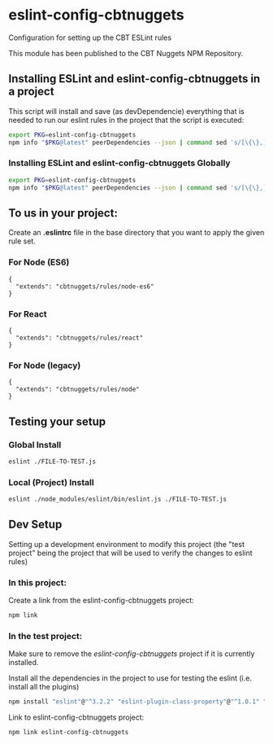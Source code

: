 # eslint-config-cbtnuggets

Configuration for setting up the CBT ESLint rules

This module has been published to the CBT Nuggets NPM Repository.

## Installing ESLint and eslint-config-cbtnuggets in a project

This script will install and save (as devDependencie) everything that is needed to run our eslint rules in the project that the script is executed:
```bash
export PKG=eslint-config-cbtnuggets
npm info "$PKG@latest" peerDependencies --json | command sed 's/[\{\},]//g ; s/: /@/g' | xargs npm i "$PKG@latest" --save-dev
```

### Installing ESLint and eslint-config-cbtnuggets Globally

```bash
export PKG=eslint-config-cbtnuggets
npm info "$PKG@latest" peerDependencies --json | command sed 's/[\{\},]//g ; s/: /@/g' | xargs npm i -g "$PKG@latest"
```

## To us in your project:

Create an **.eslintrc** file in the base directory that you want to apply the given rule set.

### For Node (ES6)
```
{
  "extends": "cbtnuggets/rules/node-es6"
}
```

### For React
```
{
  "extends": "cbtnuggets/rules/react"
}
```

### For Node (legacy)
```
{
  "extends": "cbtnuggets/rules/node"
}
```

## Testing your setup

### Global Install

```bash
eslint ./FILE-TO-TEST.js
```

### Local (Project) Install

```bash
eslint ./node_modules/eslint/bin/eslint.js ./FILE-TO-TEST.js
```



## Dev Setup
Setting up a development environment to modify this project (the "test project" being the project that will be used to verify the changes to eslint rules)

### In this project:

Create a link from the eslint-config-cbtnuggets project:
```bash
npm link
```

### In the test project:

Make sure to remove the *eslint-config-cbtnuggets* project if it is currently installed.

Install all the dependencies in the project to use for testing the eslint (i.e. install all the plugins)
```bash    
npm install "eslint"@"^3.2.2" "eslint-plugin-class-property"@"^1.0.1" "eslint-plugin-import"@"^1.13.0" "eslint-plugin-jsx-a11y"@"^2.1.0" "eslint-plugin-react"@"^6.0.0"
```

Link to eslint-config-cbtnuggets project:

```bash
npm link eslint-config-cbtnuggets
```




